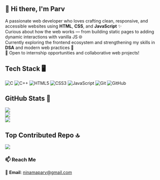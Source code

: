 ## 👋 Hi there, I'm Parv

A passionate web developer who loves crafting clean, responsive, and accessible websites using **HTML**, **CSS**, and **JavaScript** ✨  
Curious about how the web works — from building static pages to adding dynamic interactions with vanilla JS 🌐  
Currently exploring the frontend ecosystem and strengthening my skills in **DSA** and modern web practices 🚀  
📌 Open to internship opportunities and collaborative web projects!

## Tech Stack 🖥️
![C](https://img.shields.io/badge/c-%2300599C.svg?style=flat&logo=c&logoColor=white) ![C++](https://img.shields.io/badge/c++-%2300599C.svg?style=flat&logo=c%2B%2B&logoColor=white) ![HTML5](https://img.shields.io/badge/html5-%23E34F26.svg?style=flat&logo=html5&logoColor=white) ![CSS3](https://img.shields.io/badge/css3-%231572B6.svg?style=flat&logo=css3&logoColor=white) ![JavaScript](https://img.shields.io/badge/javascript-%23323330.svg?style=flat&logo=javascript&logoColor=%23F7DF1E) ![Git](https://img.shields.io/badge/git-%23F05033.svg?style=flat&logo=git&logoColor=white) ![GitHub](https://img.shields.io/badge/github-%23121011.svg?style=flat&logo=github&logoColor=white)
## GitHub Stats 🌱
![](https://github-readme-stats.vercel.app/api?username=parvninama&theme=radical&hide_border=false&include_all_commits=false&count_private=false)<br/>
![](https://nirzak-streak-stats.vercel.app/?user=parvninama&theme=radical&hide_border=false)<br/>
![](https://github-readme-stats.vercel.app/api/top-langs/?username=parvninama&theme=radical&hide_border=false&include_all_commits=false&count_private=false&layout=compact)

## Top Contributed Repo 🔝
![](https://github-contributor-stats.vercel.app/api?username=parvninama&limit=5&theme=dark&combine_all_yearly_contributions=true)



### 📫 Reach Me

📧 **Email**: [ninamaparv@gmail.com](mailto:ninamaparv@gmail.com)
